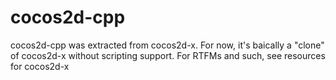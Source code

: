 cocos2d-cpp
=========

cocos2d-cpp was extracted from cocos2d-x.
For now, it's baically a "clone" of cocos2d-x without scripting support.
For RTFMs and such, see resources for cocos2d-x
